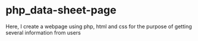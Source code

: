 # php_data-sheet-page
Here, I create a webpage using php, html and css for the purpose of getting several information from users
